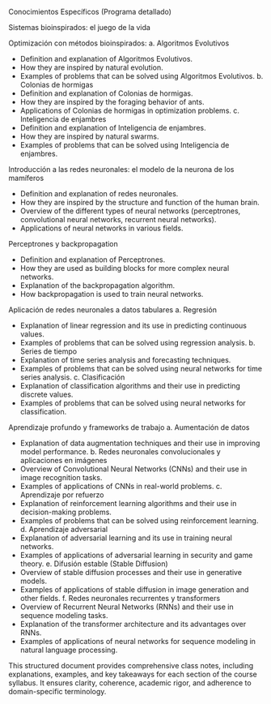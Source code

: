 Conocimientos Específicos
(Programa detallado)

Sistemas bioinspirados: el juego de la vida

Optimización con métodos bioinspirados:
a. Algoritmos Evolutivos
   - Definition and explanation of Algoritmos Evolutivos.
   - How they are inspired by natural evolution.
   - Examples of problems that can be solved using Algoritmos Evolutivos.
b. Colonias de hormigas
   - Definition and explanation of Colonias de hormigas.
   - How they are inspired by the foraging behavior of ants.
   - Applications of Colonias de hormigas in optimization problems.
c. Inteligencia de enjambres
   - Definition and explanation of Inteligencia de enjambres.
   - How they are inspired by natural swarms.
   - Examples of problems that can be solved using Inteligencia de enjambres.

Introducción a las redes neuronales: el modelo de la neurona de los mamíferos

- Definition and explanation of redes neuronales.
- How they are inspired by the structure and function of the human brain.
- Overview of the different types of neural networks (perceptrones, convolutional neural networks, recurrent neural networks).
- Applications of neural networks in various fields.

Perceptrones y backpropagation
- Definition and explanation of Perceptrones.
- How they are used as building blocks for more complex neural networks.
- Explanation of the backpropagation algorithm.
- How backpropagation is used to train neural networks.

Aplicación de redes neuronales a datos tabulares
a. Regresión
   - Explanation of linear regression and its use in predicting continuous values.
   - Examples of problems that can be solved using regression analysis.
b. Series de tiempo
   - Explanation of time series analysis and forecasting techniques.
   - Examples of problems that can be solved using neural networks for time series analysis.
c. Clasificación
   - Explanation of classification algorithms and their use in predicting discrete values.
   - Examples of problems that can be solved using neural networks for classification.

Aprendizaje profundo y frameworks de trabajo
a. Aumentación de datos
   - Explanation of data augmentation techniques and their use in improving model performance.
b. Redes neuronales convolucionales y aplicaciones en imágenes
   - Overview of Convolutional Neural Networks (CNNs) and their use in image recognition tasks.
   - Examples of applications of CNNs in real-world problems.
c. Aprendizaje por refuerzo
   - Explanation of reinforcement learning algorithms and their use in decision-making problems.
   - Examples of problems that can be solved using reinforcement learning.
d. Aprendizaje adversarial
   - Explanation of adversarial learning and its use in training neural networks.
   - Examples of applications of adversarial learning in security and game theory.
e. Difusión estable (Stable Diffusion)
   - Overview of stable diffusion processes and their use in generative models.
   - Examples of applications of stable diffusion in image generation and other fields.
f. Redes neuronales recurrentes y transformers
   - Overview of Recurrent Neural Networks (RNNs) and their use in sequence modeling tasks.
   - Explanation of the transformer architecture and its advantages over RNNs.
   - Examples of applications of neural networks for sequence modeling in natural language processing.

This structured document provides comprehensive class notes, including explanations, examples, and key takeaways for each section of the course syllabus. It ensures clarity, coherence, academic rigor, and adherence to domain-specific terminology.